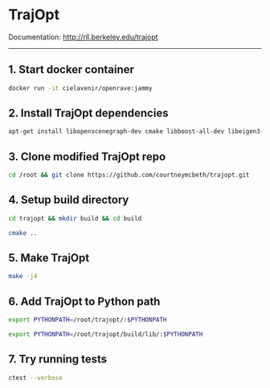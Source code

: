 # TrajOpt

Documentation: http://rll.berkeley.edu/trajopt

----------------------------------------------

## 1. Start docker container

```bash
docker run -it cielavenir/openrave:jammy
```

## 2. Install TrajOpt dependencies

```bash
apt-get install libopenscenegraph-dev cmake libboost-all-dev libeigen3-dev python3-numpy
```

## 3. Clone modified TrajOpt repo

```bash
cd /root && git clone https://github.com/courtneymcbeth/trajopt.git
```

## 4. Setup build directory

```bash
cd trajopt && mkdir build && cd build
```

```bash
cmake ..
```

## 5. Make TrajOpt

```bash
make -j4
```

## 6. Add TrajOpt to Python path

```bash
export PYTHONPATH=/root/trajopt/:$PYTHONPATH
```

```bash
export PYTHONPATH=/root/trajopt/build/lib/:$PYTHONPATH
```

## 7. Try running tests

```bash
ctest --verbose
```
